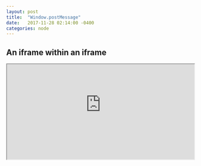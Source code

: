 ```yaml
---
layout: post
title:  "Window.postMessage"
date:   2017-11-28 02:14:00 -0400
categories: node
---
```

## An iframe within an iframe

<iframe
  id="iframe"
  width="100%"
  height="256px"
  src="https://parent.post-message.window.api.web.experiences.mthpvg.com/">
</iframe>
